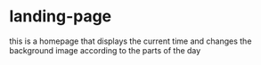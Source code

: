 # landing-page

this is a homepage that displays the current time and changes the background image according to the parts of the day
